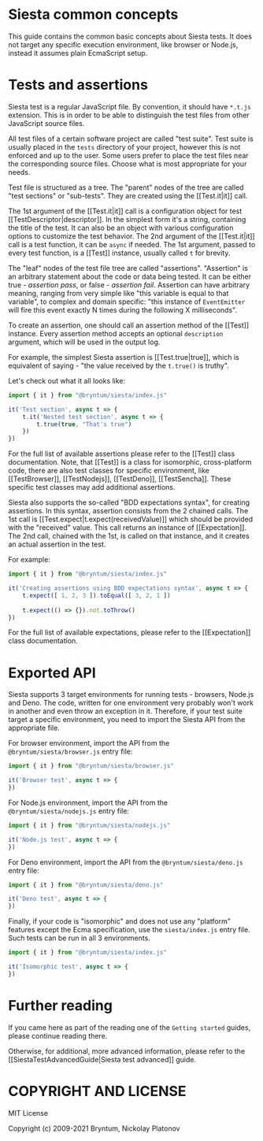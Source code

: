 Siesta common concepts
======================

This guide contains the common basic concepts about Siesta tests. It does not target any specific execution environment, like browser or Node.js, instead it assumes plain EcmaScript setup.


Tests and assertions
====================

Siesta test is a regular JavaScript file. By convention, it should have `*.t.js` extension. This is in order to be able to distinguish the test files from other JavaScript source files.

All test files of a certain software project are called "test suite". Test suite is usually placed in the `tests` directory of your project, however this is not enforced and up to the user. Some users prefer to place the test files near the corresponding source files. Choose what is most appropriate for your needs.

Test file is structured as a tree. The "parent" nodes of the tree are called "test sections" or "sub-tests". They are created using the [[Test.it|it]] call. 

The 1st argument of the [[Test.it|it]] call is a configuration object for test [[TestDescriptor|descriptor]]. In the simplest form it's a string, containing the title of the test. It can also be an object with various configuration options to customize the test behavior. The 2nd argument of the [[Test.it|it]] call is a test function, it can be `async` if needed. The 1st argument, passed to every test function, is a [[Test]] instance, usually called `t` for brevity. 

The "leaf" nodes of the test file tree are called "assertions". "Assertion" is an arbitrary statement about the code or data being tested. It can be either true - *assertion pass*, or false - *assertion fail*. Assertion can have arbitrary meaning, ranging from very simple like "this variable is equal to that variable", to complex and domain specific: "this instance of `EventEmitter` will fire this event exactly N times during the following X milliseconds".

To create an assertion, one should call an assertion method of the [[Test]] instance. Every assertion method accepts an optional `description` argument, which will be used in the output log.

For example, the simplest Siesta assertion is [[Test.true|true]], which is equivalent of saying - "the value received by the `t.true()` is truthy". 

Let's check out what it all looks like:
```javascript
import { it } from "@bryntum/siesta/index.js"

it('Test section', async t => {
    t.it('Nested test section', async t => {
        t.true(true, "That's true")
    })
})
```

For the full list of available assertions please refer to the [[Test]] class documentation. Note, that [[Test]] is a class for isomorphic, cross-platform code, there are also test classes for specific environment, like [[TestBrowser]], [[TestNodejs]], [[TestDeno]], [[TestSencha]]. These specific test classes may add additional assertions.

Siesta also supports the so-called "BDD expectations syntax", for creating assertions. In this syntax, assertion consists from the 2 chained calls. The 1st call is [[Test.expect|t.expect(receivedValue)]] which should be provided with the "received" value. This call returns an instance of [[Expectation]]. The 2nd call, chained with the 1st, is called on that instance, and it creates an actual assertion in the test.

For example:
```javascript
import { it } from "@bryntum/siesta/index.js"

it('Creating assertions using BDD expectations syntax', async t => {
    t.expect([ 1, 2, 3 ]).toEqual([ 3, 2, 1 ])
    
    t.expect(() => {}).not.toThrow()
})
```

For the full list of available expectations, please refer to the [[Expectation]] class documentation.

Exported API
============

Siesta supports 3 target environments for running tests - browsers, Node.js and Deno. The code, written for one environment very probably won't work in another and even throw an exception in it. Therefore, if your test suite target a specific environment, you need to import the Siesta API from the appropriate file.

For browser environment, import the API from the `@bryntum/siesta/browser.js` entry file:
```javascript
import { it } from "@bryntum/siesta/browser.js"

it('Browser test', async t => {
})
```

For Node.js environment, import the API from the `@bryntum/siesta/nodejs.js` entry file:
```javascript
import { it } from "@bryntum/siesta/nodejs.js"

it('Node.js test', async t => {
})
```

For Deno environment, import the API from the `@bryntum/siesta/deno.js` entry file:
```javascript
import { it } from "@bryntum/siesta/deno.js"

it('Deno test', async t => {
})
```

Finally, if your code is "isomorphic" and does not use any "platform" features except the Ecma specification, use the `siesta/index.js` entry file. Such tests can be run in all 3 environments.
```javascript
import { it } from "@bryntum/siesta/index.js"

it('Isomorphic test', async t => {
})
```


Further reading
===============

If you came here as part of the reading one of the `Getting started` guides, please continue reading there.

Otherwise, for additional, more advanced information, please refer to the [[SiestaTestAdvancedGuide|Siesta test advanced]] guide.


COPYRIGHT AND LICENSE
=================

MIT License

Copyright (c) 2009-2021 Bryntum, Nickolay Platonov
